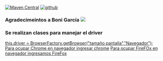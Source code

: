[![Maven Central](https://img.shields.io/maven-central/v/io.github.bonigarcia/webdrivermanager.svg)](http://search.maven.org/#search%7Cga%7C1%7Cg%3Aio.github.bonigarcia%20a%3Awebdrivermanager)
[![github](https://img.shields.io/badge/Git__BoniGarcia-GitHub-blue)](https://github.com/bonigarcia/webdrivermanager)


### Agradecimeintos a Boni García  [![][Logo]][GitHub Repository]


### Se realizan clases para manejar el driver


[ this.driver = BrowserFactory.getBrowser("tamaño pantalla","Navegador");]()
[Para ocupar Chrome en navegador ingresar chrome]()
[Para ocupar FireFOx en navegador ingresamos FireFox ]()




[GitHub Repository]: https://github.com/bonigarcia/webdrivermanager
[Logo]: http://bonigarcia.github.io/img/webdrivermanager.png
